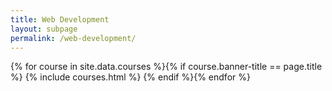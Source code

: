 ```yaml
---
title: Web Development
layout: subpage
permalink: /web-development/
---
```


<!-- Main -->
{% for course in site.data.courses %}{% if course.banner-title == page.title %}
  {% include courses.html %}
{% endif %}{% endfor %}
